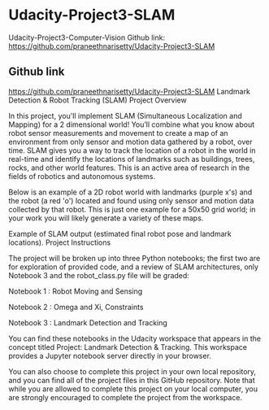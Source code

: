 # Udacity-Project3-SLAM
Udacity-Project3-Computer-Vision
Github link: https://github.com/praneethnarisetty/Udacity-Project3-SLAM
## Github link
https://github.com/praneethnarisetty/Udacity-Project3-SLAM
Landmark Detection & Robot Tracking (SLAM)
Project Overview

In this project, you'll implement SLAM (Simultaneous Localization and Mapping) for a 2 dimensional world! You’ll combine what you know about robot sensor measurements and movement to create a map of an environment from only sensor and motion data gathered by a robot, over time. SLAM gives you a way to track the location of a robot in the world in real-time and identify the locations of landmarks such as buildings, trees, rocks, and other world features. This is an active area of research in the fields of robotics and autonomous systems.

Below is an example of a 2D robot world with landmarks (purple x's) and the robot (a red 'o') located and found using only sensor and motion data collected by that robot. This is just one example for a 50x50 grid world; in your work you will likely generate a variety of these maps.

Example of SLAM output (estimated final robot pose and landmark locations).
Project Instructions

The project will be broken up into three Python notebooks; the first two are for exploration of provided code, and a review of SLAM architectures, only Notebook 3 and the robot_class.py file will be graded:

Notebook 1 : Robot Moving and Sensing

Notebook 2 : Omega and Xi, Constraints

Notebook 3 : Landmark Detection and Tracking

You can find these notebooks in the Udacity workspace that appears in the concept titled Project: Landmark Detection & Tracking. This workspace provides a Jupyter notebook server directly in your browser.

You can also choose to complete this project in your own local repository, and you can find all of the project files in this GitHub repository. Note that while you are allowed to complete this project on your local computer, you are strongly encouraged to complete the project from the workspace.
